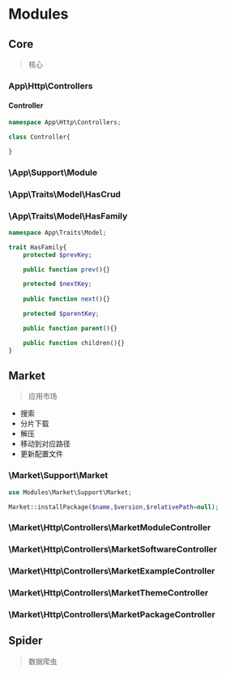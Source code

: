 # Modules

## Core<!-- {docsify-ignore-all} -->

> 核心

### App\Http\Controllers

#### Controller

```php
namespace App\Http\Controllers;

class Controller{

}
```

### \App\Support\Module

### \App\Traits\Model\HasCrud

### \App\Traits\Model\HasFamily

```php
namespace App\Traits\Model;

trait HasFamily{
    protected $prevKey;

    public function prev(){}

    protected $nextKey;
    
    public function next(){}

    protected $parentKey;

    public function parent(){}

    public function children(){}
}
```

## Market

> 应用市场

- 搜索
- 分片下载
- 解压
- 移动到对应路径
- 更新配置文件

### \Market\Support\Market

```php
use Modules\Market\Support\Market;

Market::installPackage($name,$version,$relativePath=null);
```

### \Market\Http\Controllers\MarketModuleController

### \Market\Http\Controllers\MarketSoftwareController

### \Market\Http\Controllers\MarketExampleController

### \Market\Http\Controllers\MarketThemeController

### \Market\Http\Controllers\MarketPackageController

## Spider

> 数据爬虫
